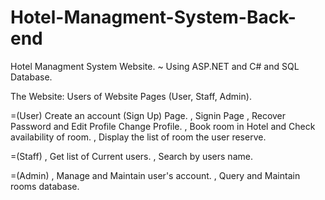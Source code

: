 # Hotel-Managment-System-Back-end
Hotel Managment System Website. 
 ~ Using ASP.NET and C# and SQL Database.
 
 The Website:
    Users of Website Pages (User, Staff, Admin).
   
=(User)
   Create an account (Sign Up) Page. 
   , Signin Page
   , Recover Password and Edit Profile Change Profile.
   , Book room in Hotel and Check availability of room.
   , Display the list of room the user reserve. 
    
=(Staff)
   , Get list of Current users.
   , Search by users name.
   
=(Admin)
   , Manage and Maintain user's account.
   , Query and Maintain rooms database.
    
  
